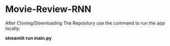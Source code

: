 # Movie-Review-RNN

After Cloning/Downloading The Repository use the command to run the app locally:

  
**streamlit run main.py**
